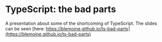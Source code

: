 # TypeScript: the bad parts


A presentation about some of the shortcoming of TypeScript.
The slides can be seen [here: https://blemoine.github.io/ts-bad-parts](https://blemoine.github.io/ts-bad-parts)
